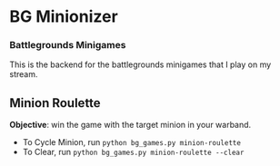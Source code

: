 # BG Minionizer
### Battlegrounds Minigames

This is the backend for the battlegrounds minigames that I play on my stream.

## Minion Roulette

**Objective**: win the game with the target minion in your warband.

* To Cycle Minion, run `python bg_games.py minion-roulette`
* To Clear, run `python bg_games.py minion-roulette --clear`

